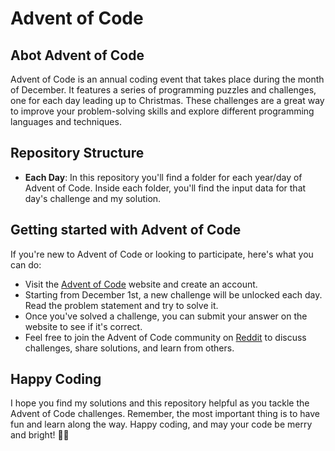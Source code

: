 # Advent of Code

## Abot Advent of Code
Advent of Code is an annual coding event that takes place during the month of December. It features a series of programming puzzles and challenges, one for each day leading up to Christmas. These challenges are a great way to improve your problem-solving skills and explore different programming languages and techniques.

## Repository Structure
- **Each Day**: In this repository you'll find a folder for each year/day of Advent of Code. Inside each folder, you'll find the input data for that day's challenge and my solution.

## Getting started with Advent of Code
If you're new to Advent of Code or looking to participate, here's what you can do:
- Visit the [Advent of Code](https://adventofcode.com/) website and create an account.
- Starting from December 1st, a new challenge will be unlocked each day. Read the problem statement and try to solve it.
- Once you've solved a challenge, you can submit your answer on the website to see if it's correct.
- Feel free to join the Advent of Code community on [Reddit](https://www.reddit.com/r/adventofcode/) to discuss challenges, share solutions, and learn from others.

## Happy Coding
I hope you find my solutions and this repository helpful as you tackle the Advent of Code challenges. Remember, the most important thing is to have fun and learn along the way. Happy coding, and may your code be merry and bright! 🎄🌟
